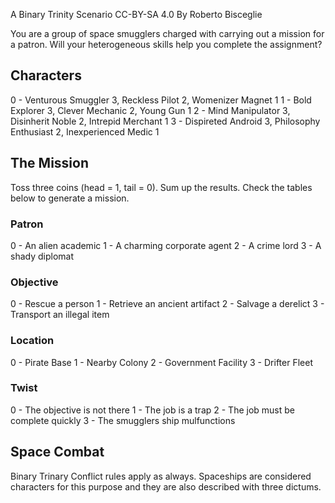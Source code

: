 A Binary Trinity Scenario
CC-BY-SA 4.0 By Roberto Bisceglie

You are a group of space smugglers charged with carrying out a mission for a patron. Will your heterogeneous skills help you complete the assignment?

## Characters
0 - Venturous Smuggler 3, Reckless Pilot 2, Womenizer Magnet 1
1 - Bold Explorer 3, Clever Mechanic 2, Young Gun 1
2 - Mind Manipulator 3, Disinherit Noble 2, Intrepid Merchant 1 
3 - Dispireted Android 3, Philosophy Enthusiast 2, Inexperienced Medic 1 

## The Mission
Toss three coins (head = 1, tail = 0). Sum up the results. Check the tables below to generate a mission.

### Patron
0 - An alien academic
1 - A charming corporate agent
2 - A crime lord
3 - A shady diplomat

### Objective
0 - Rescue a person
1 - Retrieve an ancient artifact
2 - Salvage a derelict
3 - Transport an illegal item

### Location
0 - Pirate Base
1 - Nearby Colony
2 - Government Facility
3 - Drifter Fleet

### Twist
0 - The objective is not there
1 - The job is a trap
2 - The job must be complete quickly
3 - The smugglers ship mulfunctions

## Space Combat
Binary Trinary Conflict rules apply as always. Spaceships are considered characters for this purpose and they are also described with three dictums.
